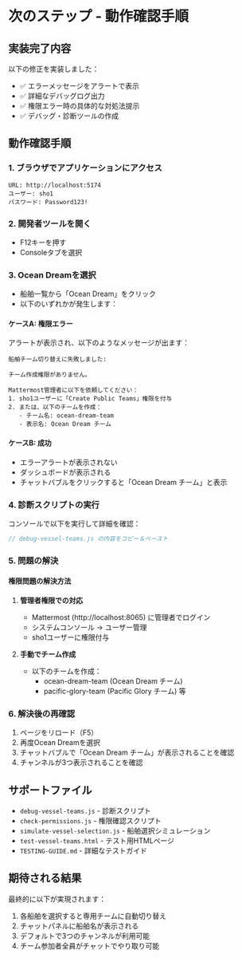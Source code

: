 # 次のステップ - 動作確認手順

## 実装完了内容

以下の修正を実装しました：
- ✅ エラーメッセージをアラートで表示
- ✅ 詳細なデバッグログ出力
- ✅ 権限エラー時の具体的な対処法提示
- ✅ デバッグ・診断ツールの作成

## 動作確認手順

### 1. ブラウザでアプリケーションにアクセス
```
URL: http://localhost:5174
ユーザー: sho1
パスワード: Password123!
```

### 2. 開発者ツールを開く
- F12キーを押す
- Consoleタブを選択

### 3. Ocean Dreamを選択
- 船舶一覧から「Ocean Dream」をクリック
- 以下のいずれかが発生します：

#### ケースA: 権限エラー
アラートが表示され、以下のようなメッセージが出ます：
```
船舶チーム切り替えに失敗しました:

チーム作成権限がありません。

Mattermost管理者に以下を依頼してください：
1. sho1ユーザーに「Create Public Teams」権限を付与
2. または、以下のチームを作成：
   - チーム名: ocean-dream-team
   - 表示名: Ocean Dream チーム
```

#### ケースB: 成功
- エラーアラートが表示されない
- ダッシュボードが表示される
- チャットバブルをクリックすると「Ocean Dream チーム」と表示

### 4. 診断スクリプトの実行
コンソールで以下を実行して詳細を確認：
```javascript
// debug-vessel-teams.js の内容をコピー＆ペースト
```

### 5. 問題の解決

#### 権限問題の解決方法
1. **管理者権限での対応**
   - Mattermost (http://localhost:8065) に管理者でログイン
   - システムコンソール → ユーザー管理
   - sho1ユーザーに権限付与

2. **手動でチーム作成**
   - 以下のチームを作成：
     - ocean-dream-team (Ocean Dream チーム)
     - pacific-glory-team (Pacific Glory チーム)
     等

### 6. 解決後の再確認
1. ページをリロード（F5）
2. 再度Ocean Dreamを選択
3. チャットバブルで「Ocean Dream チーム」が表示されることを確認
4. チャンネルが3つ表示されることを確認

## サポートファイル

- `debug-vessel-teams.js` - 診断スクリプト
- `check-permissions.js` - 権限確認スクリプト
- `simulate-vessel-selection.js` - 船舶選択シミュレーション
- `test-vessel-teams.html` - テスト用HTMLページ
- `TESTING-GUIDE.md` - 詳細なテストガイド

## 期待される結果

最終的に以下が実現されます：
1. 各船舶を選択すると専用チームに自動切り替え
2. チャットパネルに船舶名が表示される
3. デフォルトで3つのチャンネルが利用可能
4. チーム参加者全員がチャットでやり取り可能